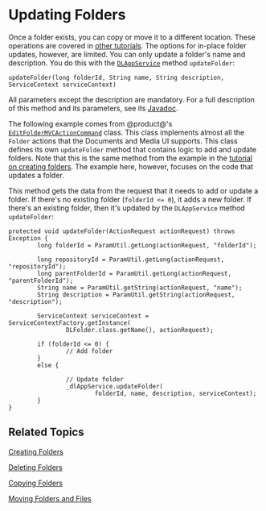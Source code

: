 # Updating Folders [](id=updating-folders)

Once a folder exists, you can copy or move it to a different location. These 
operations are covered in 
[other tutorials](/develop/tutorials/-/knowledge_base/7-1/copying-and-moving-entities). 
The options for in-place folder updates, however, are limited. You can only 
update a folder's name and description. You do this with the 
[`DLAppService`](@platform-ref@/7.1-latest/javadocs/portal-kernel/com/liferay/document/library/kernel/service/DLAppService.html) 
method `updateFolder`: 

    updateFolder(long folderId, String name, String description, ServiceContext serviceContext)

All parameters except the description are mandatory. For a full description of 
this method and its parameters, see its 
[Javadoc](@platform-ref@/7.1-latest/javadocs/portal-kernel/com/liferay/document/library/kernel/service/DLAppService.html#updateFolder-long-java.lang.String-java.lang.String-com.liferay.portal.kernel.service.ServiceContext-). 

The following example comes from @product@'s 
[`EditFolderMVCActionCommand`](https://github.com/liferay/liferay-portal/blob/master/modules/apps/document-library/document-library-web/src/main/java/com/liferay/document/library/web/internal/portlet/action/EditFolderMVCActionCommand.java) 
class. This class implements almost all the `Folder` actions that the Documents 
and Media UI supports. This class defines its own `updateFolder` method that 
contains logic to add and update folders. Note that this is the same method from 
the example in the 
[tutorial on creating folders](/develop/tutorials/-/knowledge_base/7-1/creating-folders). 
The example here, however, focuses on the code that updates a folder. 

This method gets the data from the request that it needs to add or update a 
folder. If there's no existing folder (`folderId <= 0`), it adds a new folder. 
If there's an existing folder, then it's updated by the `DLAppService` method 
`updateFolder`: 

    protected void updateFolder(ActionRequest actionRequest) throws Exception {
            long folderId = ParamUtil.getLong(actionRequest, "folderId");

            long repositoryId = ParamUtil.getLong(actionRequest, "repositoryId");
            long parentFolderId = ParamUtil.getLong(actionRequest, "parentFolderId");
            String name = ParamUtil.getString(actionRequest, "name");
            String description = ParamUtil.getString(actionRequest, "description");

            ServiceContext serviceContext = ServiceContextFactory.getInstance(
                    DLFolder.class.getName(), actionRequest);

            if (folderId <= 0) {
                    // Add folder
            }
            else {

                    // Update folder
                    _dlAppService.updateFolder(
                            folderId, name, description, serviceContext);
            }
    }

## Related Topics

[Creating Folders](/develop/tutorials/-/knowledge_base/7-1/creating-folders)

[Deleting Folders](/develop/tutorials/-/knowledge_base/7-1/deleting-folders)

[Copying Folders](/develop/tutorials/-/knowledge_base/7-1/copying-folders)

[Moving Folders and Files](/develop/tutorials/-/knowledge_base/7-1/moving-folders-and-files)
